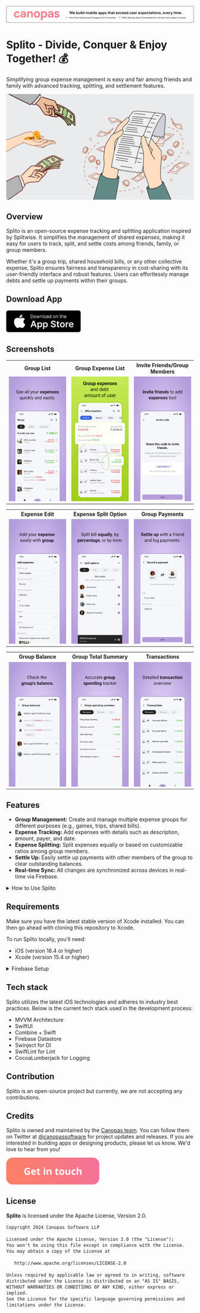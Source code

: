 <p align="center"> <a href="https://canopas.com/contact"> <img src="./Screenshots/banner.png"></a></p>

# Splito - Divide, Conquer & Enjoy Together! 💰
Simplifying group expense management is easy and fair among friends and family with advanced tracking, splitting, and settlement features.

<img src="./Screenshots/SplitoCover.png"/>

## Overview

Splito is an open-source expense tracking and splitting application inspired by Splitwise. It simplifies the management of shared expenses, making it easy for users to track, split, and settle costs among friends, family, or group members.

Whether it's a group trip, shared household bills, or any other collective expense, Splito ensures fairness and transparency in cost-sharing with its user-friendly interface and robust features. Users can effortlessly manage debts and settle up payments within their groups.

## Download App
<img src="./Screenshots/AppStore.png" width="200"></img>

## Screenshots
<table>
  <tr>
    <th width="32%"> Group List </th>
    <th width="32%"> Group Expense List </th>
    <th width="32%"> Invite Friends/Group Members </th>
  </tr>
  <tr>
    <td> <img src="./Screenshots/GroupList.png" /> </td>
    <td> <img src="./Screenshots/GroupHome.png"/> </td>
    <td> <img src="./Screenshots/InviteMember.png"/> </td>
  </tr>  
</table>
<table>
  <tr>
    <th width="32%"> Expense Edit </th>
    <th width="32%"> Expense Split Option </th>
    <th width="32%"> Group Payments </th>
  </tr>
  <tr>
    <td> <img src="./Screenshots/AddExpense.png"/> </td>
    <td> <img src="./Screenshots/SplitOptions.png"/> </td>
    <td> <img src="./Screenshots/GroupPayment.png"/> </td>
  </tr>  
</table>
<table>
  <tr>
    <th width="32%"> Group Balance </th>
    <th width="32%"> Group Total Summary </th>
    <th width="32%"> Transactions </th>
  </tr>
  <tr>
    <td> <img src="./Screenshots/GroupBalance.png"/> </td>
    <td> <img src="./Screenshots/GroupSummary.png"/> </td>
    <td> <img src="./Screenshots/Transactions.png"/> </td>
  </tr>  
</table>

## Features
- **Group Management:** Create and manage multiple expense groups for different purposes (e.g., games, trips, shared bills).
- **Expense Tracking:** Add expenses with details such as description, amount, payer, and date.
- **Expense Splitting:** Split expenses equally or based on customizable ratios among group members.
- **Settle Up:** Easily settle up payments with other members of the group to clear outstanding balances.
- **Real-time Sync:** All changes are synchronized across devices in real-time via Firebase.

<details>
  <summary> How to Use Splito </summary>

  ## How to Use Splito
  
- Create a Group:
  - Start by creating a new expense group for your specific need (e.g., a trip to Goa, monthly utilities).
- Add Members:
  - Invite friends, family, or colleagues to join the group.
- Track Expenses:
  - Add expenses as they occur, detailing the amount, who paid, and any relevant notes.
- Split Costs:
  - It uses flexible splitting options to divide expenses fairly among group members.
- Payment Settlements:
  - Settle up the payment with any other group member as any payment occurs.

</details>

## Requirements
Make sure you have the latest stable version of Xcode installed. You can then go ahead with cloning this repository to Xcode.

To run Splito locally, you'll need:
- iOS (version 16.4 or higher)
- Xcode (version 15.4 or higher)

<details>
  <summary> Firebase Setup </summary>

## Firebase Setup

To enable Firebase services, you will need to create a new project in the Firebase Console. Use the app bundle ID value specified in the project setting in Xcode. Once the project is created, you will need to add the GoogleService-Info.plist file to the project. For more information, refer to the [Firebase documentation](https://firebase.google.com/docs/ios/setup).

Splito uses the following Firebase services, Make sure you enable them in your Firebase project:

- Authentication (Phone, Google and Apple login)
- Firestore (To store user data)

</details>

## Tech stack
Splito utilizes the latest iOS technologies and adheres to industry best practices. Below is the current tech stack used in the development process:
- MVVM Architecture
- SwiftUI
- Combine + Swift
- Firebase Datastore
- Swinject for DI
- SwiftLint for Lint
- CocoaLumberjack for Logging

## Contribution
Splito is an open-source project but currently, we are not accepting any contributions.

## Credits
Splito is owned and maintained by the [Canopas team](https://canopas.com/). You can follow them on Twitter at [@canopassoftware](https://twitter.com/canopassoftware) for project updates and releases. If you are interested in building apps or designing products, please let us know. We'd love to hear from you!

<a href="https://canopas.com/contact"><img src="./Screenshots/cta.png" width=250></a>

## License

**Splito** is licensed under the Apache License, Version 2.0.

```
Copyright 2024 Canopas Software LLP

Licensed under the Apache License, Version 2.0 (the "License");
You won't be using this file except in compliance with the License.
You may obtain a copy of the License at

   http://www.apache.org/licenses/LICENSE-2.0

Unless required by applicable law or agreed to in writing, software
distributed under the License is distributed on an "AS IS" BASIS,
WITHOUT WARRANTIES OR CONDITIONS OF ANY KIND, either express or implied.
See the License for the specific language governing permissions and
limitations under the License.
```
